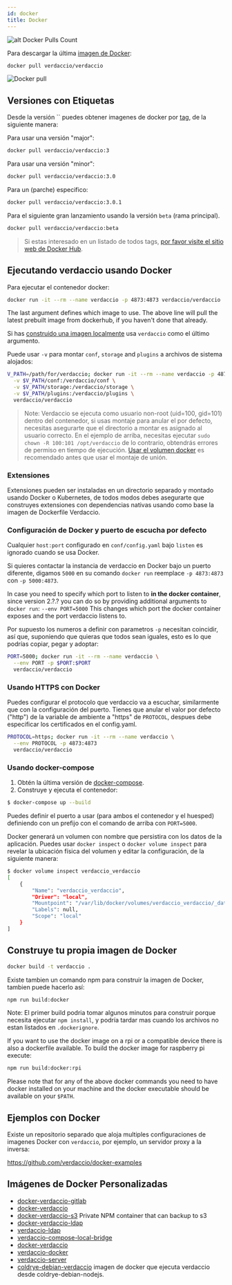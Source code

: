 ```yaml
---
id: docker
title: Docker
---
```

![alt Docker Pulls Count](http://dockeri.co/image/verdaccio/verdaccio "Docker Pulls Count")

Para descargar la última [imagen de Docker](https://hub.docker.com/r/verdaccio/verdaccio/):

```bash
docker pull verdaccio/verdaccio
```

![Docker pull](assets/docker_verdaccio.gif)

## Versiones con Etiquetas

Desde la versión `` puedes obtener imagenes de docker por [tag](https://hub.docker.com/r/verdaccio/verdaccio/tags/), de la siguiente manera:

Para usar una versión "major":

```bash
docker pull verdaccio/verdaccio:3
```

Para usar una versión "minor":

```bash
docker pull verdaccio/verdaccio:3.0
```

Para un (parche) especifico:

```bash
docker pull verdaccio/verdaccio:3.0.1
```

Para el siguiente gran lanzamiento usando la versión `beta` (rama principal).

```bash
docker pull verdaccio/verdaccio:beta
```

> Si estas interesado en un listado de todos tags, [por favor visite el sitio web de Docker Hub](https://hub.docker.com/r/verdaccio/verdaccio/tags/).

## Ejecutando verdaccio usando Docker

Para ejecutar el contenedor docker:

```bash
docker run -it --rm --name verdaccio -p 4873:4873 verdaccio/verdaccio
```

The last argument defines which image to use. The above line will pull the latest prebuilt image from dockerhub, if you haven't done that already.

Si has [construido una imagen localmente](#build-your-own-docker-image) usa `verdaccio` como el último argumento.

Puede usar `-v` para montar `conf`, `storage` and `plugins` a archivos de sistema alojados:

```bash
V_PATH=/path/for/verdaccio; docker run -it --rm --name verdaccio -p 4873:4873 \
  -v $V_PATH/conf:/verdaccio/conf \
  -v $V_PATH/storage:/verdaccio/storage \
  -v $V_PATH/plugins:/verdaccio/plugins \
  verdaccio/verdaccio
```

> Note: Verdaccio se ejecuta como usuario non-root (uid=100, gid=101) dentro del contenedor, si usas montaje para anular el por defecto, necesitas asegurarte que el directorio a montar es asignado al usuario correcto. En el ejemplo de arriba, necesitas ejecutar `sudo chown -R 100:101 /opt/verdaccio` de lo contrario, obtendrás errores de permiso en tiempo de ejecución. [Usar el volumen docker](https://docs.docker.com/storage/volumes/) es recomendado antes que usar el montaje de unión.

### Extensiones

Extensiones pueden ser instaladas en un directorio separado y montado usando Docker o Kubernetes, de todos modos debes asegurarte que construyes extensiones con dependencias nativas usando como base la imagen de Dockerfile Verdaccio.

### Configuración de Docker y puerto de escucha por defecto

Cualquier `host:port` configurado en `conf/config.yaml` bajo `listen` es ignorado cuando se usa Docker.

Si quieres contactar la instancia de verdaccio en Docker bajo un puerto diferente, digamos `5000` en su comando `docker run` reemplace `-p 4873:4873` con `-p 5000:4873`.

In case you need to specify which port to listen to **in the docker container**, since version 2.?.? you can do so by providing additional arguments to `docker run`: `--env PORT=5000` This changes which port the docker container exposes and the port verdaccio listens to.

Por supuesto los numeros a definir con parametros `-p` necesitan coincidir, así que, suponiendo que quieras que todos sean iguales, esto es lo que podrías copiar, pegar y adoptar:

```bash
PORT=5000; docker run -it --rm --name verdaccio \
  --env PORT -p $PORT:$PORT
  verdaccio/verdaccio
```

### Usando HTTPS con Docker

Puedes configurar el protocolo que verdaccio va a escuchar, similarmente que con la configuración del puerto. Tienes que anular el valor por defecto ("http") de la variable de ambiente a "https" de `PROTOCOL`, despues debe especificar los certificados en el config.yaml.

```bash
PROTOCOL=https; docker run -it --rm --name verdaccio \
  --env PROTOCOL -p 4873:4873
  verdaccio/verdaccio
```

### Usando docker-compose

1. Obtén la última versión de [docker-compose](https://github.com/docker/compose).
2. Construye y ejecuta el contenedor:

```bash
$ docker-compose up --build
```

Puedes definir el puerto a usar (para ambos el contenedor y el huesped) definiendo con un prefijo con el comando de arriba con `PORT=5000`.

Docker generará un volumen con nombre que persistira con los datos de la aplicación. Puedes usar `docker inspect` o `docker volume inspect` para revelar la ubicación física del volumen y editar la configuración, de la siguiente manera:

```bash
$ docker volume inspect verdaccio_verdaccio
[
    {
        "Name": "verdaccio_verdaccio",
        "Driver": "local",
        "Mountpoint": "/var/lib/docker/volumes/verdaccio_verdaccio/_data",
        "Labels": null,
        "Scope": "local"
    }
]

```

## Construye tu propia imagen de Docker

```bash
docker build -t verdaccio .
```

Existe tambien un comando npm para construir la imagen de Docker, tambien puede hacerlo así:

```bash
npm run build:docker
```

Note: El primer build podria tomar algunos minutos para construir porque necesita ejecutar `npm install`, y podría tardar mas cuando los archivos no estan listados en `.dockerignore`.

If you want to use the docker image on a rpi or a compatible device there is also a dockerfile available. To build the docker image for raspberry pi execute:

```bash
npm run build:docker:rpi
```

Please note that for any of the above docker commands you need to have docker installed on your machine and the docker executable should be available on your `$PATH`.

## Ejemplos con Docker

Existe un repositorio separado que aloja multiples configuraciones de imagenes Docker con `verdaccio`, por ejemplo, un servidor proxy a la inversa:

<https://github.com/verdaccio/docker-examples>

## Imágenes de Docker Personalizadas

* [docker-verdaccio-gitlab](https://github.com/snics/docker-verdaccio-gitlab)
* [docker-verdaccio](https://github.com/deployable/docker-verdaccio)
* [docker-verdaccio-s3](https://github.com/asynchrony/docker-verdaccio-s3) Private NPM container that can backup to s3
* [docker-verdaccio-ldap](https://github.com/snadn/docker-verdaccio-ldap)
* [verdaccio-ldap](https://github.com/nathantreid/verdaccio-ldap)
* [verdaccio-compose-local-bridge](https://github.com/shingtoli/verdaccio-compose-local-bridge)
* [docker-verdaccio](https://github.com/Global-Solutions/docker-verdaccio)
* [verdaccio-docker](https://github.com/idahobean/verdaccio-docker)
* [verdaccio-server](https://github.com/andru255/verdaccio-server)
* [coldrye-debian-verdaccio](https://github.com/coldrye-docker/coldrye-debian-verdaccio) imagen de docker que ejecuta verdaccio desde coldrye-debian-nodejs.